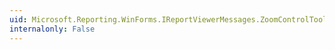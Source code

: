 ```yaml
---
uid: Microsoft.Reporting.WinForms.IReportViewerMessages.ZoomControlToolTip
internalonly: False
---
```


